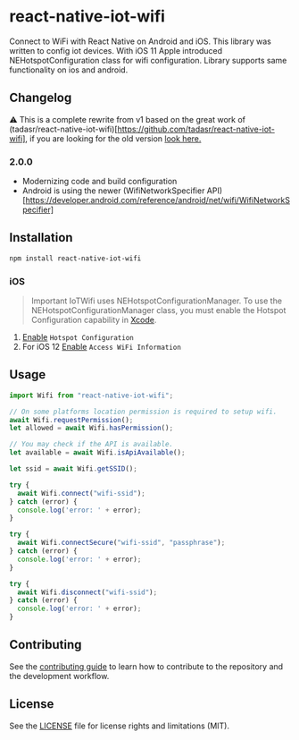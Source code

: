 # react-native-iot-wifi

Connect to WiFi with React Native on Android and iOS.
This library was written to config iot devices. With iOS 11 Apple introduced NEHotspotConfiguration class for wifi configuration. Library supports same functionality on ios and android.

## Changelog

⚠️ This is a complete rewrite from v1 based on the great work of (tadasr/react-native-iot-wifi)[https://github.com/tadasr/react-native-iot-wifi], if you are looking for the old version [look here.](https://github.com/doegel/react-native-iot-wifi/tree/v1)

### 2.0.0
* Modernizing code and build configuration
* Android is using the newer (WifiNetworkSpecifier API)[https://developer.android.com/reference/android/net/wifi/WifiNetworkSpecifier]

## Installation

```sh
npm install react-native-iot-wifi
```

### iOS
> Important
> IoTWifi uses NEHotspotConfigurationManager. To use the NEHotspotConfigurationManager class, you must enable the Hotspot Configuration capability in [Xcode](http://help.apple.com/xcode/mac/current/#/dev88ff319e7).

1. [Enable](http://help.apple.com/xcode/mac/current/#/dev88ff319e7) `Hotspot Configuration`
2. For iOS 12 [Enable](http://help.apple.com/xcode/mac/current/#/dev88ff319e7) `Access WiFi Information`

## Usage

```js
import Wifi from "react-native-iot-wifi";

// On some platforms location permission is required to setup wifi.
await Wifi.requestPermission();
let allowed = await Wifi.hasPermission();

// You may check if the API is available.
let available = await Wifi.isApiAvailable();

let ssid = await Wifi.getSSID();

try {
  await Wifi.connect("wifi-ssid");
} catch (error) {
  console.log('error: ' + error);
}

try {
  await Wifi.connectSecure("wifi-ssid", "passphrase");
} catch (error) {
  console.log('error: ' + error);
}

try {
  await Wifi.disconnect("wifi-ssid");
} catch (error) {
  console.log('error: ' + error);
}
```

## Contributing

See the [contributing guide](CONTRIBUTING.md) to learn how to contribute to the repository and the development workflow.

## License

See the [LICENSE](LICENSE) file for license rights and limitations (MIT).
